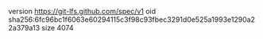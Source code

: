 version https://git-lfs.github.com/spec/v1
oid sha256:6fc96bc1f6063e60294115c3f98c93fbec3291d0e525a1993e1290a22a379a13
size 4074
